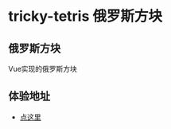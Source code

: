 # tricky-tetris 俄罗斯方块

## 俄罗斯方块
Vue实现的俄罗斯方块

## 体验地址
- [点这里](https://laddwong.github.io/tricky-tetris/dist/index.html)
